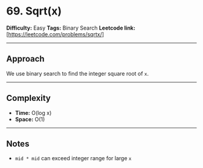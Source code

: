 # 69. Sqrt(x)

**Difficulty:** Easy
**Tags:** Binary Search
**Leetcode link:**[https://leetcode.com/problems/sqrtx/]

---

## Approach

We use binary search to find the integer square root of `x`.

---

## Complexity

- **Time:** O(log x)
- **Space:** O(1)

---

## Notes

- `mid * mid` can exceed integer range for large `x`
